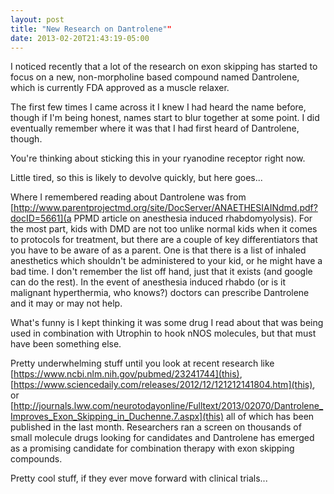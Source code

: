 ```yaml
---
layout: post
title: "New Research on Dantrolene""
date: 2013-02-20T21:43:19-05:00
---
```


I noticed recently that a lot of the research on exon skipping has started to focus on a new, non-morpholine based compound named Dantrolene, which is currently FDA approved as a muscle relaxer.

The first few times I came across it I knew I had heard the name before, though if I'm being honest, names start to blur together at some point. I did eventually remember where it was that I had first heard of Dantrolene, though.

You're thinking about sticking this in your ryanodine receptor right now.

Little tired, so this is likely to devolve quickly, but here goes...

Where I remembered reading about Dantrolene was from  [http://www.parentprojectmd.org/site/DocServer/ANAETHESIAINdmd.pdf?docID=5661](a PPMD article on anesthesia induced rhabdomyolysis). For the most part, kids with DMD are not too unlike normal kids when it comes to protocols for treatment, but there are a couple of key differentiators that you have to be aware of as a parent. One is that there is a list of inhaled anesthetics which shouldn't be administered to your kid, or he might have a bad time. I don't remember the list off hand, just that it exists (and google can do the rest). In the event of anesthesia induced rhabdo (or is it malignant hyperthermia, who knows?) doctors can prescribe Dantrolene and it may or may not help.

What's funny is I kept thinking it was some drug I read about that was being used in combination with Utrophin to hook nNOS molecules, but that must have been something else.

Pretty underwhelming stuff until you look at recent research like [https://www.ncbi.nlm.nih.gov/pubmed/23241744](this), [https://www.sciencedaily.com/releases/2012/12/121212141804.htm](this), or [http://journals.lww.com/neurotodayonline/Fulltext/2013/02070/Dantrolene_Improves_Exon_Skipping_in_Duchenne.7.aspx](this) all of which has been published in the last month. Researchers ran a screen on thousands of small molecule drugs looking for candidates and Dantrolene has emerged as a promising candidate for combination therapy with exon skipping compounds.

Pretty cool stuff, if they ever move forward with clinical trials...

